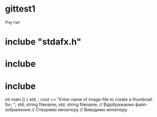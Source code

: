 # gittest1
Учу гит
# inclube "stdafx.h"
# inclube <iostream> 
# inclube <string>

int main ()
{
      std; ; cout << "Enter name of image-file to create a thumbnail for; ";
      std; string filename;
      std; string filename;
// Відображаємо файл-зображення
    // Створемо мініатюру 
    // Виводимо мініатюру
